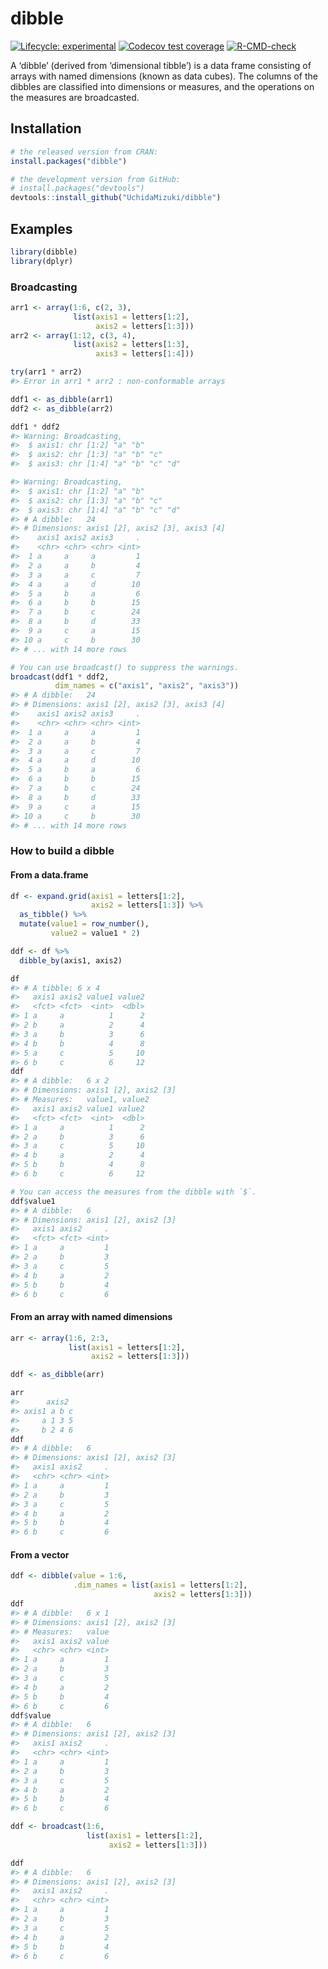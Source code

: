 
<!-- README.md is generated from README.Rmd. Please edit that file -->

# dibble

<!-- badges: start -->

[![Lifecycle:
experimental](https://img.shields.io/badge/lifecycle-experimental-orange.svg)](https://lifecycle.r-lib.org/articles/stages.html#experimental)
[![Codecov test
coverage](https://codecov.io/gh/UchidaMizuki/dibble/branch/main/graph/badge.svg)](https://app.codecov.io/gh/UchidaMizuki/dibble?branch=main)
[![R-CMD-check](https://github.com/UchidaMizuki/dibble/workflows/R-CMD-check/badge.svg)](https://github.com/UchidaMizuki/dibble/actions)
<!-- badges: end -->

A ‘dibble’ (derived from ‘dimensional tibble’) is a data frame
consisting of arrays with named dimensions (known as data cubes). The
columns of the dibbles are classified into dimensions or measures, and
the operations on the measures are broadcasted.

## Installation

``` r
# the released version from CRAN:
install.packages("dibble")

# the development version from GitHub:
# install.packages("devtools")
devtools::install_github("UchidaMizuki/dibble")
```

## Examples

``` r
library(dibble)
library(dplyr)
```

### Broadcasting

``` r
arr1 <- array(1:6, c(2, 3),
              list(axis1 = letters[1:2],
                   axis2 = letters[1:3]))
arr2 <- array(1:12, c(3, 4),
              list(axis2 = letters[1:3],
                   axis3 = letters[1:4]))

try(arr1 * arr2)
#> Error in arr1 * arr2 : non-conformable arrays

ddf1 <- as_dibble(arr1)
ddf2 <- as_dibble(arr2)

ddf1 * ddf2
#> Warning: Broadcasting,
#>  $ axis1: chr [1:2] "a" "b"
#>  $ axis2: chr [1:3] "a" "b" "c"
#>  $ axis3: chr [1:4] "a" "b" "c" "d"

#> Warning: Broadcasting,
#>  $ axis1: chr [1:2] "a" "b"
#>  $ axis2: chr [1:3] "a" "b" "c"
#>  $ axis3: chr [1:4] "a" "b" "c" "d"
#> # A dibble:   24
#> # Dimensions: axis1 [2], axis2 [3], axis3 [4]
#>    axis1 axis2 axis3     .
#>    <chr> <chr> <chr> <int>
#>  1 a     a     a         1
#>  2 a     a     b         4
#>  3 a     a     c         7
#>  4 a     a     d        10
#>  5 a     b     a         6
#>  6 a     b     b        15
#>  7 a     b     c        24
#>  8 a     b     d        33
#>  9 a     c     a        15
#> 10 a     c     b        30
#> # ... with 14 more rows

# You can use broadcast() to suppress the warnings.
broadcast(ddf1 * ddf2,
          dim_names = c("axis1", "axis2", "axis3"))
#> # A dibble:   24
#> # Dimensions: axis1 [2], axis2 [3], axis3 [4]
#>    axis1 axis2 axis3     .
#>    <chr> <chr> <chr> <int>
#>  1 a     a     a         1
#>  2 a     a     b         4
#>  3 a     a     c         7
#>  4 a     a     d        10
#>  5 a     b     a         6
#>  6 a     b     b        15
#>  7 a     b     c        24
#>  8 a     b     d        33
#>  9 a     c     a        15
#> 10 a     c     b        30
#> # ... with 14 more rows
```

### How to build a dibble

#### From a data.frame

``` r
df <- expand.grid(axis1 = letters[1:2],
                  axis2 = letters[1:3]) %>% 
  as_tibble() %>% 
  mutate(value1 = row_number(),
         value2 = value1 * 2)

ddf <- df %>% 
  dibble_by(axis1, axis2)

df
#> # A tibble: 6 x 4
#>   axis1 axis2 value1 value2
#>   <fct> <fct>  <int>  <dbl>
#> 1 a     a          1      2
#> 2 b     a          2      4
#> 3 a     b          3      6
#> 4 b     b          4      8
#> 5 a     c          5     10
#> 6 b     c          6     12
ddf
#> # A dibble:   6 x 2
#> # Dimensions: axis1 [2], axis2 [3]
#> # Measures:   value1, value2
#>   axis1 axis2 value1 value2
#>   <fct> <fct>  <int>  <dbl>
#> 1 a     a          1      2
#> 2 a     b          3      6
#> 3 a     c          5     10
#> 4 b     a          2      4
#> 5 b     b          4      8
#> 6 b     c          6     12

# You can access the measures from the dibble with `$`.
ddf$value1
#> # A dibble:   6
#> # Dimensions: axis1 [2], axis2 [3]
#>   axis1 axis2     .
#>   <fct> <fct> <int>
#> 1 a     a         1
#> 2 a     b         3
#> 3 a     c         5
#> 4 b     a         2
#> 5 b     b         4
#> 6 b     c         6
```

#### From an array with named dimensions

``` r
arr <- array(1:6, 2:3,
             list(axis1 = letters[1:2],
                  axis2 = letters[1:3]))

ddf <- as_dibble(arr)

arr
#>      axis2
#> axis1 a b c
#>     a 1 3 5
#>     b 2 4 6
ddf
#> # A dibble:   6
#> # Dimensions: axis1 [2], axis2 [3]
#>   axis1 axis2     .
#>   <chr> <chr> <int>
#> 1 a     a         1
#> 2 a     b         3
#> 3 a     c         5
#> 4 b     a         2
#> 5 b     b         4
#> 6 b     c         6
```

#### From a vector

``` r
ddf <- dibble(value = 1:6,
              .dim_names = list(axis1 = letters[1:2],
                                axis2 = letters[1:3]))
ddf
#> # A dibble:   6 x 1
#> # Dimensions: axis1 [2], axis2 [3]
#> # Measures:   value
#>   axis1 axis2 value
#>   <chr> <chr> <int>
#> 1 a     a         1
#> 2 a     b         3
#> 3 a     c         5
#> 4 b     a         2
#> 5 b     b         4
#> 6 b     c         6
ddf$value
#> # A dibble:   6
#> # Dimensions: axis1 [2], axis2 [3]
#>   axis1 axis2     .
#>   <chr> <chr> <int>
#> 1 a     a         1
#> 2 a     b         3
#> 3 a     c         5
#> 4 b     a         2
#> 5 b     b         4
#> 6 b     c         6
```

``` r
ddf <- broadcast(1:6,
                 list(axis1 = letters[1:2],
                      axis2 = letters[1:3]))

ddf
#> # A dibble:   6
#> # Dimensions: axis1 [2], axis2 [3]
#>   axis1 axis2     .
#>   <chr> <chr> <int>
#> 1 a     a         1
#> 2 a     b         3
#> 3 a     c         5
#> 4 b     a         2
#> 5 b     b         4
#> 6 b     c         6
```
